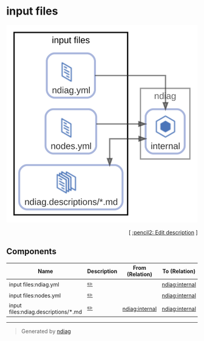 # input files

![view](node-input_files.svg)



<p align="right">
  [ <a href="../ndiag.descriptions/_node-input_files.md">:pencil2: Edit description</a> ]
</p>

## Components

| Name | Description | From (Relation) | To (Relation) |
| --- | --- | --- | --- |
| input files:ndiag.yml |  <a href="../ndiag.descriptions/_component-input_files_ndiag.yml.md">:pencil2:</a> |  | [ndiag:internal](node-ndiag.md) |
| input files:nodes.yml |  <a href="../ndiag.descriptions/_component-input_files_nodes.yml.md">:pencil2:</a> |  | [ndiag:internal](node-ndiag.md) |
| input files:ndiag.descriptions/*.md |  <a href="../ndiag.descriptions/_component-input_files_ndiag.descriptions__.md.md">:pencil2:</a> | [ndiag:internal](node-ndiag.md) | [ndiag:internal](node-ndiag.md) |


---

> Generated by [ndiag](https://github.com/k1LoW/ndiag)
